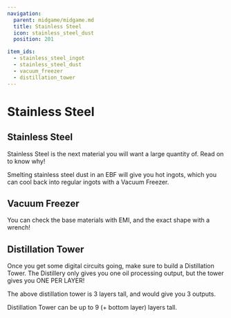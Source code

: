 ```yaml
---
navigation:
  parent: midgame/midgame.md
  title: Stainless Steel
  icon: stainless_steel_dust
  position: 201

item_ids:
  - stainless_steel_ingot
  - stainless_steel_dust
  - vacuum_freezer
  - distillation_tower
---
```


# Stainless Steel

## Stainless Steel

<ItemGrid>
  <ItemIcon id="modern_industrialization:stainless_steel_ingot" />
</ItemGrid>

Stainless Steel is the next material you will want a large quantity of. Read on to know why!

Smelting stainless steel dust in an EBF will give you hot ingots, which you can cool back into regular ingots with a Vacuum Freezer.

## Vacuum Freezer

<Recipe id="modern_industrialization:electric_age/machine/vacuum_freezer_asbl" />

You can check the base materials with EMI, and the exact shape with a wrench!

<GameScene zoom="2" interactive={true}>
  <ImportStructure src='../assets/structures/vacuum_freezer.snbt' />
</GameScene>

## Distillation Tower

<Recipe id="modern_industrialization:electric_age/machine/distillation_tower_asbl" />

Once you get some digital circuits going, make sure to build a Distillation Tower. The Distillery only gives you one oil processing output, but the tower gives you ONE PER LAYER!

<GameScene zoom="2" interactive={true}>
  <ImportStructure src='../assets/structures/distillation_tower.snbt' />
</GameScene>

The above distillation tower is 3 layers tall, and would give you 3 outputs.

Distillation Tower can be up to 9 (+ bottom layer) layers tall.
